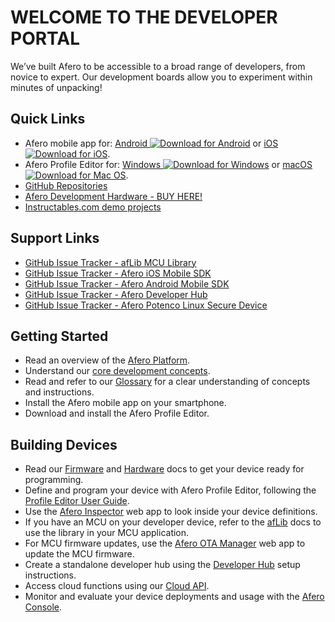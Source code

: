 # WELCOME TO THE DEVELOPER PORTAL

We’ve built Afero to be accessible to a broad range of developers, from novice to expert. Our development boards allow you to experiment within minutes of unpacking!

## Quick Links

- Afero mobile app for: [Android ![Download for Android](https://developer.afero.io/static/custom/images/android.svg)](https://play.google.com/store/apps/details?id=io.afero.tokui.prod.release) or [iOS ![Download for iOS](https://developer.afero.io/static/custom/images/apple.svg)](https://apps.apple.com/us/app/afero-iot-platform/id1065087421?ls=1).
- Afero Profile Editor for: [Windows ![Download for Windows](https://developer.afero.io/static/custom/images/windows.svg)](https://cdn.afero.io/latest-ape/win) or [macOS ![Download for Mac OS](https://developer.afero.io/static/custom/images/macos.svg)](https://cdn.afero.io/latest-ape/mac).
- [GitHub Repositories](https://github.com/aferodeveloper)
- [Afero Development Hardware - BUY HERE!](https://developer.afero.io/Hardware)
- [Instructables.com demo projects](http://www.instructables.com/howto/afero)

## Support Links

- [GitHub Issue Tracker - afLib MCU Library](https://github.com/aferodeveloper/afLib/issues)
- [GitHub Issue Tracker - Afero iOS Mobile SDK](https://github.com/aferodeveloper/AferoSwiftSDK/issues)
- [GitHub Issue Tracker - Afero Android Mobile SDK](https://github.com/aferodeveloper/AferoJavaSDK/issues)
- [GitHub Issue Tracker - Afero Developer Hub](https://github.com/aferodeveloper/developerhub/issues)
- [GitHub Issue Tracker - Afero Potenco Linux Secure Device](https://github.com/AferoCE/potenco/issues)

## Getting Started

- Read an overview of the [Afero Platform](https://developer.afero.io/SystemOverview).
- Understand our [core development concepts](https://developer.afero.io/CoreConcepts).
- Read and refer to our [Glossary](https://developer.afero.io/Glossary) for a clear understanding of concepts and instructions.
- Install the Afero mobile app on your smartphone.
- Download and install the Afero Profile Editor.

## Building Devices

- Read our [Firmware](https://developer.afero.io/FW-API) and [Hardware](https://developer.afero.io/HWRef) docs to get your device ready for programming.
- Define and program your device with Afero Profile Editor, following the [Profile Editor User Guide](https://developer.afero.io/Projects).
- Use the [Afero Inspector](https://developer.afero.io/Inspector) web app to look inside your device definitions.
- If you have an MCU on your developer device, refer to the [afLib](https://developer.afero.io/API-afLib) docs to use the library in your MCU application.
- For MCU firmware updates, use the [Afero OTA Manager](https://developer.afero.io/OTAMgr) web app to update the MCU firmware.
- Create a standalone developer hub using the [Developer Hub](https://developer.afero.io/StandaloneHub) setup instructions.
- Access cloud functions using our [Cloud API](https://developer.afero.io/CloudAPIs).
- Monitor and evaluate your device deployments and usage with the [Afero Console](https://developer.afero.io/Console).